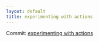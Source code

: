 ```yaml
---
layout: default
title: experimenting with actions
---
```


Commit: [experimenting with actions](https://github.com/DanGahanCGI/DanGahanCGI.github.io/commit/103f1f50d78ded6080e05747d21432982c2e7538)

